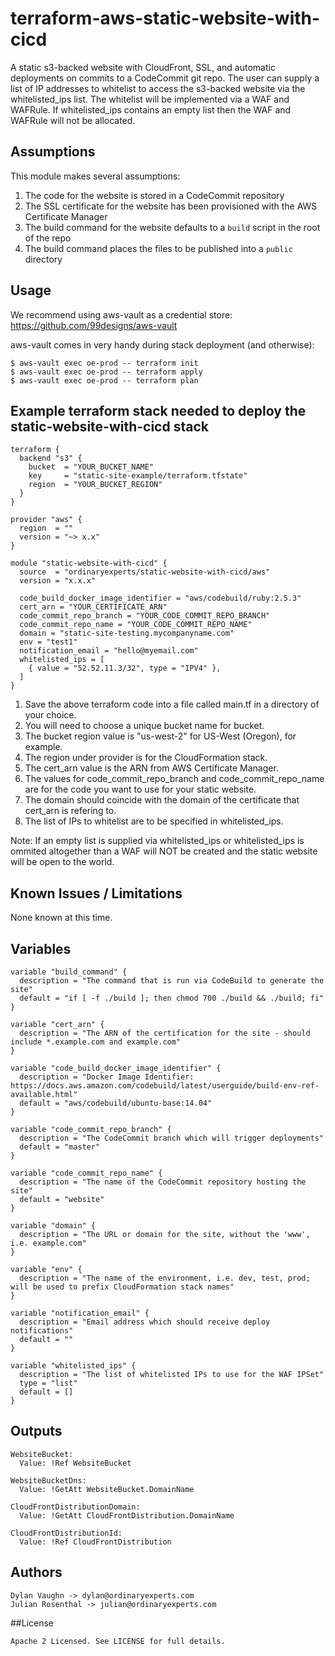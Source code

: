 # terraform-aws-static-website-with-cicd

A static s3-backed website with CloudFront, SSL, and automatic deployments on commits to a CodeCommit git repo.
The user can supply a list of IP addresses to whitelist to access the s3-backed website via the whitelisted_ips list.
The whitelist will be implemented via a WAF and WAFRule.
If whitelisted_ips contains an empty list then the WAF and WAFRule will not be allocated.


## Assumptions

This module makes several assumptions:

1. The code for the website is stored in a CodeCommit repository
1. The SSL certificate for the website has been provisioned with the AWS Certificate Manager
1. The build command for the website defaults to a `build` script in the root of the repo
1. The build command places the files to be published into a `public` directory

## Usage

We recommend using aws-vault as a credential store:
https://github.com/99designs/aws-vault

aws-vault comes in very handy during stack deployment (and otherwise):

    $ aws-vault exec oe-prod -- terraform init
    $ aws-vault exec oe-prod -- terraform apply
    $ aws-vault exec oe-prod -- terraform plan

## Example terraform stack needed to deploy the static-website-with-cicd stack

    terraform {
      backend "s3" {
        bucket  = "YOUR_BUCKET_NAME"
        key     = "static-site-example/terraform.tfstate"
        region  = "YOUR_BUCKET_REGION"
      }
    }

    provider "aws" {
      region  = ""
      version = "~> x.x"
    }

    module "static-website-with-cicd" {
      source  = "ordinaryexperts/static-website-with-cicd/aws"
      version = "x.x.x"

      code_build_docker_image_identifier = "aws/codebuild/ruby:2.5.3"
      cert_arn = "YOUR_CERTIFICATE_ARN"
      code_commit_repo_branch = "YOUR_CODE_COMMIT_REPO_BRANCH"
      code_commit_repo_name = "YOUR_CODE_COMMIT_REPO_NAME"
      domain = "static-site-testing.mycompanyname.com"
      env = "test1"
      notification_email = "hello@myemail.com"
      whitelisted_ips = [
        { value = "52.52.11.3/32", type = "IPV4" },
      ]
    }

1. Save the above terraform code into a file called main.tf in a directory of your choice.
1. You will need to choose a unique bucket name for bucket.
1. The bucket region value is "us-west-2" for US-West (Oregon), for example.
1. The region under provider is for the CloudFormation stack.
1. The cert_arn value is the ARN from AWS Certificate Manager.
1. The values for code_commit_repo_branch and code_commit_repo_name are for the code you want to use for your static website.
1. The domain should coincide with the domain of the certificate that cert_arn is refering to.
1. The list of IPs to whitelist are to be specified in whitelisted_ips.

Note: If an empty list is supplied via whitelisted_ips or whitelisted_ips is ommited altogether than a WAF will NOT be created and the static website will be open to the world.
 
## Known Issues / Limitations

None known at this time.

## Variables 

    variable "build_command" {
      description = "The command that is run via CodeBuild to generate the site"
      default = "if [ -f ./build ]; then chmod 700 ./build && ./build; fi"
    }

    variable "cert_arn" {
      description = "The ARN of the certification for the site - should include *.example.com and example.com"
    }

    variable "code_build_docker_image_identifier" {
      description = "Docker Image Identifier: https://docs.aws.amazon.com/codebuild/latest/userguide/build-env-ref-available.html"
      default = "aws/codebuild/ubuntu-base:14.04"
    }

    variable "code_commit_repo_branch" {
      description = "The CodeCommit branch which will trigger deployments"
      default = "master"
    }

    variable "code_commit_repo_name" {
      description = "The name of the CodeCommit repository hosting the site"
      default = "website"
    }

    variable "domain" {
      description = "The URL or domain for the site, without the 'www', i.e. example.com"
    }

    variable "env" {
      description = "The name of the environment, i.e. dev, test, prod; will be used to prefix CloudFormation stack names"
    }

    variable "notification_email" {
      description = "Email address which should receive deploy notifications"
      default = ""
    }

    variable "whitelisted_ips" {
      description = "The list of whitelisted IPs to use for the WAF IPSet"
      type = "list"
      default = []
    }

## Outputs

    WebsiteBucket:
      Value: !Ref WebsiteBucket

    WebsiteBucketDns:
      Value: !GetAtt WebsiteBucket.DomainName

    CloudFrontDistributionDomain:
      Value: !GetAtt CloudFrontDistribution.DomainName

    CloudFrontDistributionId:
      Value: !Ref CloudFrontDistribution

## Authors

    Dylan Vaughn -> dylan@ordinaryexperts.com
    Julian Rosenthal -> julian@ordinaryexperts.com

##License

    Apache 2 Licensed. See LICENSE for full details.

